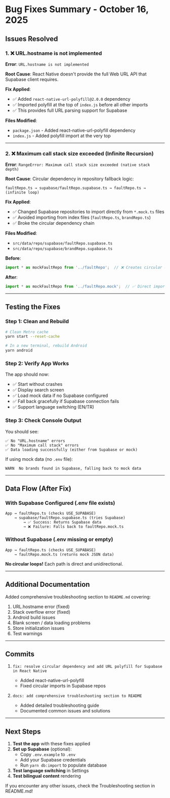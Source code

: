 # Bug Fixes Summary - October 16, 2025

## Issues Resolved

### 1. ❌ URL.hostname is not implemented
**Error**: `URL.hostname is not implemented`

**Root Cause**: React Native doesn't provide the full Web URL API that Supabase client requires.

**Fix Applied**:
- ✅ Added `react-native-url-polyfill@2.0.0` dependency
- ✅ Imported polyfill at the top of `index.js` before all other imports
- ✅ This provides full URL parsing support for Supabase

**Files Modified**:
- `package.json` - Added react-native-url-polyfill dependency
- `index.js` - Added polyfill import at the very top

---

### 2. ❌ Maximum call stack size exceeded (Infinite Recursion)
**Error**: `RangeError: Maximum call stack size exceeded (native stack depth)`

**Root Cause**: Circular dependency in repository fallback logic:
```
faultRepo.ts → supabase/faultRepo.supabase.ts → faultRepo.ts → (infinite loop)
```

**Fix Applied**:
- ✅ Changed Supabase repositories to import directly from `*.mock.ts` files
- ✅ Avoided importing from index files (`faultRepo.ts`, `brandRepo.ts`)
- ✅ Broke the circular dependency chain

**Files Modified**:
- `src/data/repo/supabase/faultRepo.supabase.ts`
- `src/data/repo/supabase/brandRepo.supabase.ts`

**Before**:
```typescript
import * as mockFaultRepo from '../faultRepo';  // ❌ Creates circular dependency
```

**After**:
```typescript
import * as mockFaultRepo from '../faultRepo.mock';  // ✅ Direct import
```

---

## Testing the Fixes

### Step 1: Clean and Rebuild
```bash
# Clean Metro cache
yarn start --reset-cache

# In a new terminal, rebuild Android
yarn android
```

### Step 2: Verify App Works
The app should now:
- ✅ Start without crashes
- ✅ Display search screen
- ✅ Load mock data if no Supabase configured
- ✅ Fall back gracefully if Supabase connection fails
- ✅ Support language switching (EN/TR)

### Step 3: Check Console Output
You should see:
```
✅ No "URL.hostname" errors
✅ No "Maximum call stack" errors
✅ Data loading successfully (either from Supabase or mock)
```

If using mock data (no `.env` file):
```
WARN  No brands found in Supabase, falling back to mock data
```

---

## Data Flow (After Fix)

### With Supabase Configured (.env file exists)
```
App → faultRepo.ts (checks USE_SUPABASE)
    → supabase/faultRepo.supabase.ts (tries Supabase)
        → ✅ Success: Returns Supabase data
        → ❌ Failure: Falls back to faultRepo.mock.ts
```

### Without Supabase (.env missing or empty)
```
App → faultRepo.ts (checks USE_SUPABASE)
    → faultRepo.mock.ts (returns mock JSON data)
```

**No circular loops!** Each path is direct and unidirectional.

---

## Additional Documentation

Added comprehensive troubleshooting section to `README.md` covering:
1. URL.hostname error (fixed)
2. Stack overflow error (fixed)
3. Android build issues
4. Blank screen / data loading problems
5. Store initialization issues
6. Test warnings

---

## Commits

1. `fix: resolve circular dependency and add URL polyfill for Supabase in React Native`
   - Added react-native-url-polyfill
   - Fixed circular imports in Supabase repos

2. `docs: add comprehensive troubleshooting section to README`
   - Added detailed troubleshooting guide
   - Documented common issues and solutions

---

## Next Steps

1. **Test the app** with these fixes applied
2. **Set up Supabase** (optional):
   - Copy `.env.example` to `.env`
   - Add your Supabase credentials
   - Run `yarn db:import` to populate database
3. **Test language switching** in Settings
4. **Test bilingual content** rendering

If you encounter any other issues, check the Troubleshooting section in README.md!

